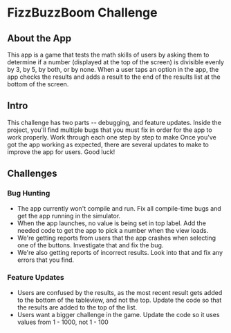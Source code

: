 #  FizzBuzzBoom Challenge

## About the App
This app is a game that tests the math skills of users by asking them to determine if a number (displayed at the top of the screen) is divisible evenly by 3, by 5, by both, or by none. When a user taps an option in the app, the app checks the results and adds a result to the end of the results list at the bottom of the screen.

## Intro
This challenge has two parts -- debugging, and feature updates. Inside the project, you'll find multiple bugs that you must fix in order for the app to work properly. Work through each one step by step to make Once you've got the app working as expected, there are several updates to make to improve the app for users. Good luck!

## Challenges

### Bug Hunting
- The app currently won't compile and run. Fix all compile-time bugs and get the app running in the simulator.
- When the app launches, no value is being set in top label. Add the needed code to get the app to pick a number when the view loads.
- We're getting reports from users that the app crashes when selecting one of the buttons. Investigate that and fix the bug.
- We're also getting reports of incorrect results. Look into that and fix any errors that you find.

### Feature Updates
- Users are confused by the results, as the most recent result gets added to the bottom of the tableview, and not the top. Update the code so that the results are added to the top of the list.
- Users want a bigger challenge in the game. Update the code so it uses values from 1 - 1000, not 1 - 100
